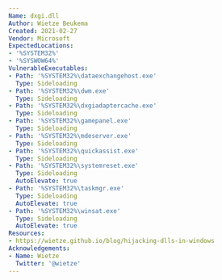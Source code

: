 ```yaml
---
Name: dxgi.dll
Author: Wietze Beukema
Created: 2021-02-27
Vendor: Microsoft
ExpectedLocations:
- '%SYSTEM32%'
- '%SYSWOW64%'
VulnerableExecutables:
- Path: '%SYSTEM32%\dataexchangehost.exe'
  Type: Sideloading
- Path: '%SYSTEM32%\dwm.exe'
  Type: Sideloading
- Path: '%SYSTEM32%\dxgiadaptercache.exe'
  Type: Sideloading
- Path: '%SYSTEM32%\gamepanel.exe'
  Type: Sideloading
- Path: '%SYSTEM32%\mdeserver.exe'
  Type: Sideloading
- Path: '%SYSTEM32%\quickassist.exe'
  Type: Sideloading
- Path: '%SYSTEM32%\systemreset.exe'
  Type: Sideloading
  AutoElevate: true
- Path: '%SYSTEM32%\taskmgr.exe'
  Type: Sideloading
  AutoElevate: true
- Path: '%SYSTEM32%\winsat.exe'
  Type: Sideloading
  AutoElevate: true
Resources:
- https://wietze.github.io/blog/hijacking-dlls-in-windows
Acknowledgements:
- Name: Wietze
  Twitter: '@wietze'
---
```


